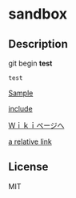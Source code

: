 # sandbox

## Description
  git begin **test**

    test

[Sample](/doc/sample.md)

[include](/include/test.md)

[Ｗｉｋｉページへ](../wiki)

[a relative link](/include/test.md)

## License
MIT
